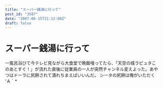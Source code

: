 ```yaml
---
title: "スーパー銭湯に行って"
post_id: "3587"
date: "2007-06-15T21:12:00Z"
draft: false
---
```


# スーパー銭湯に行って

一風呂浴びて今テレビ見ながら大食堂で晩飯喰ってたら、「天空の城ラピュタこのあとすぐ！」が流れた直後に従業員の一人が突然チャンネル変えよった。あやつはドーラに尻餅されて潰れちまえばいいんだ。 シータの尻餅は俺がいただく 'Ａ｀*
